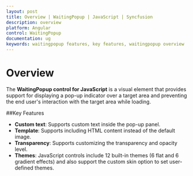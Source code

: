 ```yaml
---
layout: post
title: Overview | WaitingPopup | JavaScript | Syncfusion
description: overview
platform: Angular
control: WaitingPopup
documentation: ug
keywords: waitingpopup features, key features, waitingpopup overview 
---
```


# Overview

The **WaitingPopup control for JavaScript** is a visual element that provides support for displaying a pop-up indicator over a target area and preventing the end user's interaction with the target area while loading. 

##Key Features

* **Custom text**: Supports custom text inside the pop-up panel.
* **Template**: Supports including HTML content instead of the default image.
* **Transparency**: Supports customizing the transparency and opacity level.
* **Themes**: JavaScript controls include 12 built-in themes (6 flat and 6 gradient effects) and also support the custom skin option to set user-defined themes.



